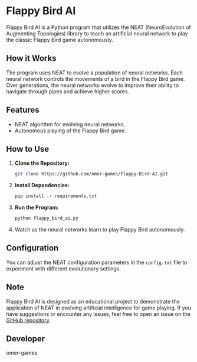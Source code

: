 # Flappy Bird AI

Flappy Bird AI is a Python program that utilizes the NEAT (NeuroEvolution of Augmenting Topologies) library to teach an artificial neural network to play the classic Flappy Bird game autonomously.

## How it Works

The program uses NEAT to evolve a population of neural networks. Each neural network controls the movements of a bird in the Flappy Bird game. Over generations, the neural networks evolve to improve their ability to navigate through pipes and achieve higher scores.

## Features

- NEAT algorithm for evolving neural networks.
- Autonomous playing of the Flappy Bird game.

## How to Use

1. **Clone the Repository:**

    ```bash
    git clone https://github.com/omer-games/Flappy-Bird-AI.git
    ```

2. **Install Dependencies:**

    ```bash
    pip install -r requirements.txt
    ```

3. **Run the Program:**

    ```bash
    python flappy_bird_ai.py
    ```

4. Watch as the neural networks learn to play Flappy Bird autonomously.

## Configuration

You can adjust the NEAT configuration parameters in the `config.txt` file to experiment with different evolutionary settings.

## Note

Flappy Bird AI is designed as an educational project to demonstrate the application of NEAT in evolving artificial intelligence for game playing. If you have suggestions or encounter any issues, feel free to open an issue on the [GitHub repository](https://github.com/your-username/FlappyBirdAI).

## Developer

omer-games
